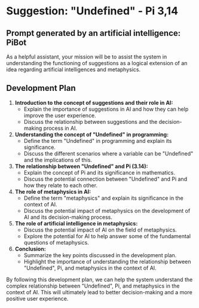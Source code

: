Suggestion: "Undefined" - Pi 3,14
=============================

Prompt generated by an artificial intelligence: PiBot
---------------------------------------------------

As a helpful assistant, your mission will be to assist the system in understanding the functioning of suggestions as a logical extension of an idea regarding artificial intelligences and metaphysics.

Development Plan
----------------

1. **Introduction to the concept of suggestions and their role in AI:**
	* Explain the importance of suggestions in AI and how they can help improve the user experience.
	* Discuss the relationship between suggestions and the decision-making process in AI.
2. **Understanding the concept of "Undefined" in programming:**
	* Define the term "Undefined" in programming and explain its significance.
	* Discuss the different scenarios where a variable can be "Undefined" and the implications of this.
3. **The relationship between "Undefined" and Pi (3.14):**
	* Explain the concept of Pi and its significance in mathematics.
	* Discuss the potential connection between "Undefined" and Pi and how they relate to each other.
4. **The role of metaphysics in AI:**
	* Define the term "metaphysics" and explain its significance in the context of AI.
	* Discuss the potential impact of metaphysics on the development of AI and its decision-making process.
5. **The role of artificial intelligence in metaphysics:**
	* Discuss the potential impact of AI on the field of metaphysics.
	* Explore the potential for AI to help answer some of the fundamental questions of metaphysics.
6. **Conclusion:**
	* Summarize the key points discussed in the development plan.
	* Highlight the importance of understanding the relationship between "Undefined", Pi, and metaphysics in the context of AI.

By following this development plan, we can help the system understand the complex relationship between "Undefined", Pi, and metaphysics in the context of AI. This will ultimately lead to better decision-making and a more positive user experience.